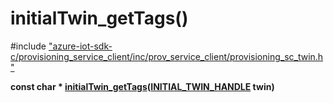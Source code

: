 # initialTwin_getTags()

\#include ["azure-iot-sdk-c/provisioning_service_client/inc/prov_service_client/provisioning_sc_twin.h"](../iot-c-ref-provisioning-sc-twin-h.md)  

**const char * [initialTwin_getTags](#provisioning__sc__twin_8h_1a1e5aa9d75c89e0ae70f98d6637f794b4)([INITIAL_TWIN_HANDLE](#provisioning__sc__twin_8h_1a8230047b4f4613e6691e5a741e65797f) twin)**


